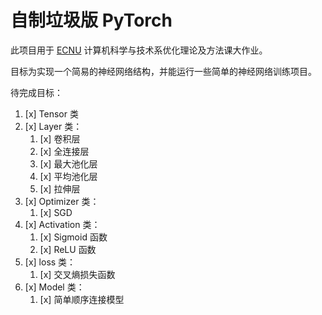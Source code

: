 # 自制垃圾版 PyTorch

此项目用于 [ECNU](https://www.ecnu.edu.cn/) 计算机科学与技术系优化理论及方法课大作业。

目标为实现一个简易的神经网络结构，并能运行一些简单的神经网络训练项目。

待完成目标：
1. [x] Tensor 类
2. [x] Layer 类：
    1. [x] 卷积层
    2. [x] 全连接层
    3. [x] 最大池化层
    4. [x] 平均池化层
    5. [x] 拉伸层
3. [x] Optimizer 类：
    1. [x] SGD
4. [x] Activation 类：
    1. [x] Sigmoid 函数
    2. [x] ReLU 函数
5. [x] loss 类：
    1. [x] 交叉熵损失函数
6. [x] Model 类：
    1. [x] 简单顺序连接模型
